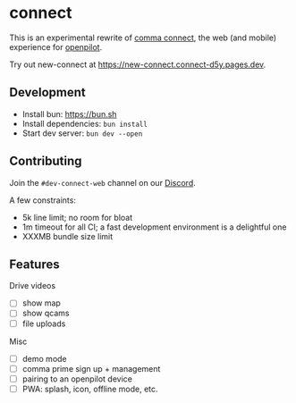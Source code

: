 # connect

This is an experimental rewrite of [comma connect](https://github.com/commaai/connect), the web (and mobile) experience for [openpilot](https://github.com/commaai/openpilot).

Try out new-connect at https://new-connect.connect-d5y.pages.dev.

## Development

- Install bun: https://bun.sh
- Install dependencies: `bun install`
- Start dev server: `bun dev --open`

## Contributing

Join the `#dev-connect-web` channel on our [Discord](https://discord.comma.ai).

A few constraints:
- 5k line limit; no room for bloat
- 1m timeout for all CI; a fast development environment is a delightful one
- XXXMB bundle size limit

## Features

Drive videos
- [ ] show map
- [ ] show qcams
- [ ] file uploads

Misc
- [ ] demo mode
- [ ] comma prime sign up + management
- [ ] pairing to an openpilot device
- [ ] PWA: splash, icon, offline mode, etc.
